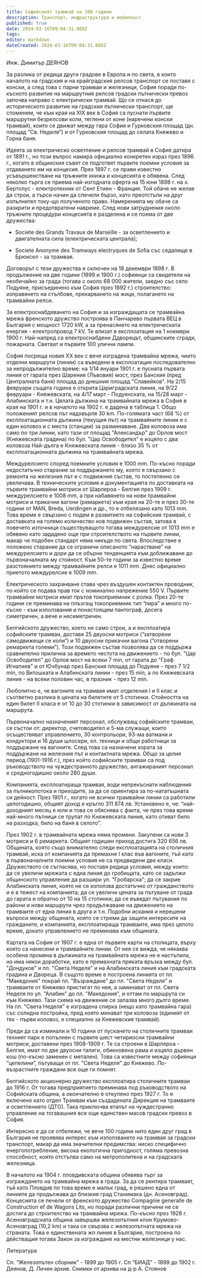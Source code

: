```yaml
---
title: Софийският трамвай на 100 години
description: Транспорт, инфраструктура и мобилност
published: true
date: 2024-03-16T09:04:31.088Z
tags: 
editor: markdown
dateCreated: 2024-03-16T09:04:31.088Z
---
```


Инж. Димитър ДЕЯНОВ

За разлика от редица други градове в Европа и по света, в които началото на градския и на крайградския релсов транспорт се поставя с конски, а след това с парни трамваи и железници, София поради по-късното развитие на маршрутния релсов градски пътнически превоз започва направо с електрически трамвай. Що се отнася до историческото развитие на градския пътнически транспорт, ще споменем, че към края на ХІХ век в София са пуснати първите маршрутни безрелсови коли, теглени от коне (наречени конски трамвай), които се движат между гара София и Гурковския площад (дн. площад “Св. Неделя”) и от Гурковския площад до селата Княжево и Горна баня.

Идеята за електрическо осветление и релсов трамвай в София датира от 1891 г., но този въпрос намира официално конкретен израз през 1896 г., когато в общинския съвет се подготвят първите поемни условия за отдаването им на концесия. През 1897 г. се прави известно усъвършенстване на тръжните книжа и концесията е обявена. След няколко търга се приема най-изгодната оферта на 15 юни 1898 г. на х. Бертолус - електротехник от Сент Етиен - Франция. Той обаче не желае да строи, а търси начин да спечели бързо, като преотстъпи на друг изпълнител току-що полученото право. Намеренията му обаче са разкрити и предотвратени навреме. След нови затруднения около тръжните процедури концесията е разделена и се поема от две дружества:

- Societe des Grands Travaux de Marseille - за осветлението и двигателната сила (електрическата централа);

- Societe Anonyme des Tramways electryques de Sofia със седалище в Брюксел - за трамвая.

Договорът с тези дружества е сключен на 18 декември 1898 г. В продължение на две години (1899 и 1900 г.) софиянци са свидетели на необичайно за града (тогава с около 68 000 жители, заедно със село Подуяне, присъединено към София през 1892 г.) строителство: изправянето на стълбове, прекарването на жици, полагането на трамвайни релси.

За електроснабдяването на София и за изграждащата се трамвайна мрежа френското дружство построява в Панчарево първата ВЕЦ в България с мощност 1720 kW, а за пренасянето на електрическата енергия - електропровод 7 kV. Те влизат в експлоатация на 1 ноември 1900 г. Най-напред са електроснабдени Ддворецът, общинските сгради, пожарната. Светват и първите 100 улични лампи.

София посреща новия ХХ век с вече изградена трамвайна мрежа, чиито отделни маршрути (линии) са въведени в експлоатация последователно за непродължително време: на 1/14 януари 1901 г. е пусната първата линия от гарата през Шарения (Лъвовия) мост, през Банския (пред Централната баня) площад до днешния площад "Славейков". На 2/15 февруари същата година е открита Цариградската линия, на 9/22 февруари - Княжевската, на 4/17 март - Подуянската, на 15/28 март - Алабинската и т.н. Цялата дължина на трамвайната мрежа в София в края на 1901 г. и в началото на 1902 г. е дадена в таблица 1. Общо положеният релсов път надхвърля 30 km. По-голямата част (68 %) от експлоатационната дължина (текущия път) на трамвайните линии е с един коловоз и с места (станции) за разминаване. Два коловоза има само по три линии, като тази от площад "Александър" до Орлов мост (Княжевската градина) по бул. "Цар Освободител" е изцяло с два коловоза Най-дълга е Княжевската линия - близо 35 % от експлоатационната дължина на трамвайната мрежа.

Междурелсието според поемните условия е 1000 mm. По-късно поради недостатъчно старание за поддържането му, което е свързано с ремонта на железния път и с подвижния състав, то постепенно се увеличава. В техническите условия и документацията по доставката на първите трамвайни мотриси от Шарлероа - Белгия през 1909 г. междурелсието е 1008 mm, а при набавянето на нови трамвайни мотриси и прикачни вагони (ремаркета) към края на 20-те и през 30-те години от MAN, Breda, Uerdingen и др., то е отбелязано като 1013 mm. Това време е свързано с подем в развитието на софийския трамвай, с доставката на голямо количество нов подвижен състав, затова в повечето източници съществуващото тогава междурелсие от 1013 mm е обявено като зададено още при строителството на първите линии, макар че подобен стандарт няма никъде по света. Впоследствие е положено старание да се ограничи описаното “нарастване” на междурелсието и дори да се обърне тенденцията към доближаване до първоначалната му стойност. Към 50-те години за известно време разстоянието между трамвайните релси е 1011 mm. Днес официално приетото междурелсие е 1009 mm.

Електрическото захранване става чрез въздушен контактен проводник, по който се подава прав ток с номинално напрежение 550 V. Първите трамвайни мотриси имат прътов токоприемник с ролка. През 20-те години се преминава на плъзгащ токоприемник тип “лира” и много по-късно - към използвания и понастоящем пантограф, досега симетричен, а вече и несиметричен.

Белгийското дружество, което не само строи, а и експлоатира софийските трамваи, доставя 25 двуосни мотриси (“затворени самодвижещи се коли”) и 10 двуосни прикачни вагона (“отворени ремаркета големи”). Този подвижен състав позволява да се поддържа сравнително прилична за времето честота на движението - по бул. "Цар Освободител" до Орлов мост на всеки 7 min, от гарата до "Граф Игнатиев" и от Ючбунар през Банския площад до Подуяне - през 7 1/2 min, по Витошката и Алабинската линии - през 15 min, а по Княжевската линия - на всеки половин час, в празник - през 12 min.

Любопитно е, че вагоните на трамвая имат отделения І и ІІ клас и съответно разлика в цената на билетите от 5 стотинки. Стойността на един билет ІІ класа е от 10 до 30 стотинки в зависимост от дължината на маршрута.

Първоначално назначеният персонал, обслужващ софийските трамваи, се състои от: директор, счетоводител и 5-ма служащи, които осъществяват управлението, 30 контрольори, 93-ма ватмани и кондуктори и 16 души шлосери, ел. техници и общи работници за поддържане на вагоните. След това са назначени хората за поддържане на железния път и контактната мрежа. Общо за целия период (1901-1916 г.), през който софийските трамваи са под ръководството на чуждестранното дружество, ангажираният персонал е средногодишно около 280 души.

Компанията, експлоатираща трамвая, води непрекъснати наблюдения за пътникопотока и приходите, за да се ориентира за по-нататъшната си дейност. През 1901 г., когато не всички трамвайни линии са работили целогодишно, общият доход е кръгло 311 874 лв. Установено е, че: “най-доходният месец е юли и това се обяснява с факта, че през това време най-много пътници се трупат по Княжевската линия, като отиват било на разходка, било на баня в селото”.

През 1902 г. в трамвайната мрежа няма промени. Закупени са нови 3 мотриси и 6 ремаркета. Общият годишен приход достига 320 656 лв. Общината, която също внимателно следи експлоатацията на столичния трамвай, иска от компанията да премахне І клас във вагоните, тъй като в първоначалните поемни условия не са предвидени две класи. Дружеството се съгласява, но поставя редица условия, между които: да се увеличи мрежата с една линия до гробищата, като се задължи общинското управление да разшири ул. "Гробарска"; да се закрие Алабинската линия, която не се използва достатъчно от гражданството и е в тежест на компанията; да се увеличи цената за пътуване от града до гарата и обратно от 10 на 15 стотинки; да се въведат пътувания по райони и нови маршрути чрез продължаване на движението на трамваите от една линия в друга и т.н. Подобни искания и нерешени въпроси между общината, която се стреми да защити интересите на гражданите, и компанията, експлоатираща трамваите, има през цялото време, докато управлението не преминава към общината.

Картата на София от 1907 г. е една от първите карти на столицата, върху която са нанесени и трамвайните линии. От нея се вижда, че някаква особена промяна в дължината на трамвайната мрежа не е настъпила, но има някои доработки, като е премахната пряката връзка между бул. "Дондуков" и пл. "Света Неделя" и на Алабинската линия към градската градина и Двореца. В същото време е построена линията от пл. "Македония" покрай пл. "Възраждане" до пл. "Света Неделя" и трамваите от Княжево пристигат по нея, а заминават от пл. Света Неделя по ул. "Алабин" до пл. "Македония", и оттам по маршрута си към Княжево. Тази схема на движение се запазва много дълго време. На пл. "Света Неделя" е изградена спирка (нещо като трамвайна гара) със солидна постройка, пред която минават три коловоза (единият от тях - първи коловоз, е специално за Княжевския трамвай).

Преди да са изминали и 10 години от пускането на столичните трамваи техният парк е попълнен с първите шест четириосни трамвайни мотриси, доставени през 1908-1909 г. Те са строени в Шарлероа - Белгия, имат по две двуосни талиги, обикновена рама и изцяло дървен кош (по-късно заменен с метален). Това са известните между софиянци “цепелини”, пътуващи от пл. "Света Неделя" до Княжево. По-възрастните граждани все още ги помнят.

Белгийското акционерно дружество експлоатира столичните трамваи до 1916 г. От тогава предприятието преминава под ръководството на Софийската община, а окончателно е откупено през 1927 г. То е включено като отдел Трамваи към създадената Дирекция на трамваите и осветлението (ДТО). Така приключва етапът на чуждестранно управление на тогавашния все още единствен масов градски превоз в София.

Интересно е да се отбележи, че вече 100 години нито един друг град в България не проявява интерес към използването на трамвая за градски транспорт, макар да има значителни предимства: ниско специфично енергопотребление, висока екологична пригодност, голяма превозна способност, която отстъпва само на метрополитена и на градската железница.

В началото на 1904 г. пловдивската община обявява търг за изграждането на трамвайна мрежа в града. За да се рентира трамваят, тъй като Пловдив по това време е малък град, е решено една от линиите да продължава до близкия град Станимака (дн. Асеновград). Концесията се печели от френското дружество Compagnie generalle de Construction ef de Wagons Lits, но поради различни причини не се достига до строителство на трамвайна мрежа. По-късно през 1928 г. Асеновградската община завършва железопътния клон Крумово-Асеновград (10,2 km) и така се свързва с железопътната мрежа на страната. Това е единствената жп линия в България, построена по действащия тогава Закон за изграждане на местни железници у нас.

Литература

Сп. “Железопътен сборник” - 1899 до 1905 г.
Сп “БИАД” - 1899 до 1902 г.
Деянов, Д. Личен архив.
Снимки от архива на д-р А. Стоянов